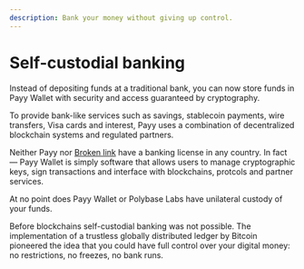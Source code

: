 ```yaml
---
description: Bank your money without giving up control.
---
```


# Self-custodial banking

Instead of depositing funds at a traditional bank, you can now store funds in Payy Wallet with security and access guaranteed by cryptography.

To provide bank-like services such as savings, stablecoin payments, wire transfers, Visa cards and interest, Payy uses a combination of decentralized blockchain systems and regulated partners.

Neither Payy nor [Broken link](broken-reference "mention") have a banking license in any country. In fact — Payy Wallet is simply software that allows users to manage cryptographic keys, sign transactions and interface with blockchains, protcols and partner services.

At no point does Payy Wallet or Polybase Labs have unilateral custody of your funds.

Before blockchains self-custodial banking was not possible. The implementation of a trustless globally distributed ledger by Bitcoin pioneered the idea that you could have full control over your digital money: no restrictions, no freezes, no bank runs.

